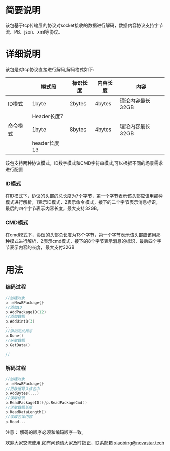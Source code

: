 # 简要说明

该包基于tcp传输层的协议对socket接收的数据进行解码，数据内容协议支持字节流、PB、json、xml等协议。

# 详细说明

该包是对tcp协议直接进行解码,解码格式如下:

|          | 模式段       | 标识长度 | 内容长度 | 内容             |
| -------- | ------------ | -------- | -------- | ---------------- |
| ID模式   | 1byte        | 2bytes   | 4bytes   | 理论内容最长32GB |
|          | Header长度7  |          |          |                  |
| 命令模式 | 1byte        | 8bytes   | 4bytes   | 理论内容最长32GB |
|          | header长度13 |          |          |                  |

该包支持两种协议模式，ID数字模式和CMD字符串模式,可以根据不同的场景需求进行配置

### ID模式

在ID模式下，协议的头部的总长度为7个字节，第一个字节表示该头部应该用那种模式进行解析，1表示ID模式，2表示命令模式，接下的二个字节表示消息标识，最后的四个字节表示内容长度，最大支持32GB。

### CMD模式

在cmd模式下，协议的头部总长度为13个字节，第一个字节表示该头部应该用那种模式进行解析，2表示cmd模式，接下的8个字节表示消息的标识，最后四个字节表示内容的长度，最大支付32GB



# 用法

### 编码过程

```go
//创建对象
p :=NewBPackage{}
//添加ID
p.AddPackageID(12)
//添加数据
p.AddUint8(3)
...
//添加完成标志
p.Done()
//获取数据
p.GetData()

//
```

### 解码过程

```go
//创建对象
p :=NewBPackage{}
//把数据导入该包中
p.AddBytes(...)
//读取标识
p.ReadPackageID()/p.ReadPackageCmd()
//读取数据长度
p.ReadDataLength()
//读取包体内容
p.Read...
```

注意： 解码的顺序必须和编码顺序一致。



欢迎大家交流使用,如有问题请大家及时指正，联系邮箱 [xiaobing@novastar.tech](mailto:moubo@novastar.tech)





